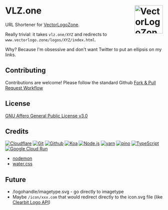 # VLZ.one [<img alt="VectorLogoZone Logo" src="https://vlz.one/favicon.svg" height="90" align="right" />](https://www.vectorlogo.zone/)

URL Shortener for [VectorLogoZone](https://www.vectorlogo.zone/).

Really trivial: it takes `vlz.one/XYZ` and redirects to `www.vectorlogo.zone/logos/XYZ/index.html`.

Why?  Because I'm obsessive and don't want Twitter to put an ellipsis on my links.

## Contributing

Contributions are welcome!  Please follow the standard Github [Fork & Pull Request Workflow](https://gist.github.com/Chaser324/ce0505fbed06b947d962)

## License

[GNU Affero General Public License v3.0](LICENSE.txt)

## Credits

[![Cloudflare](https://www.vectorlogo.zone/logos/cloudflare/cloudflare-ar21.svg)](https://www.cloudflare.com/ "CDN")
[![Git](https://www.vectorlogo.zone/logos/git-scm/git-scm-ar21.svg)](https://git-scm.com/ "Version control")
[![Github](https://www.vectorlogo.zone/logos/github/github-ar21.svg)](https://github.com/ "Code hosting")
[![Koa](https://www.vectorlogo.zone/logos/koajs/koajs-ar21.svg)](https://koajs.com/ "Web framework")
[![Node.js](https://www.vectorlogo.zone/logos/nodejs/nodejs-ar21.svg)](https://nodejs.org/ "Application Server")
[![yarn](https://www.vectorlogo.zone/logos/yarnpkg/yarnpkg-ar21.svg)](https://www.yarnpkg.com/ "JS Package Management")
[![pino](https://www.vectorlogo.zone/logos/getpinoio/getpinoio-ar21.svg)](https://www.getpino.io/ "Logging")
[![TypeScript](https://www.vectorlogo.zone/logos/typescriptlang/typescriptlang-ar21.svg)](https://www.typescriptlang.org/ "Programming Language")
[![Google Cloud Run](https://www.vectorlogo.zone/logos/google/google-ar21.svg)](https://cloud.google.com/run/ "Hosting")

* [nodemon](https://nodemon.io/)
* [water.css](https://watercss.netlify.app/)

## Future

* /logohandle/imagetype.svg - go directly to imagetype
* Maybe `/icon/xxx.com` that would redirect directly to the icon.svg file (like [Clearbit Logo API](https://clearbit.com/docs#logo-api))
